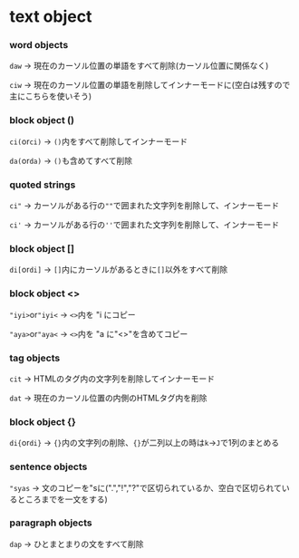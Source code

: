 # text object

### word objects

`daw` -> 現在のカーソル位置の単語をすべて削除(カーソル位置に関係なく)

`ciw` -> 現在のカーソル位置の単語を削除してインナーモードに(空白は残すので
主にこちらを使いそう)

### block object ()

`ci(`or`ci)` -> `()`内をすべて削除してインナーモード

`da(`or`da)` -> `()`も含めてすべて削除

### quoted strings

`ci"` -> カーソルがある行の`""`で囲まれた文字列を削除して、インナーモード

`ci'` -> カーソルがある行の`''`で囲まれた文字列を削除して、インナーモード

### block object []

`di[`or`di]` -> `[]`内にカーソルがあるときに`[]`以外をすべて削除

### block object <>

`"iyi>`or`"iyi<` -> `<>`内を "i にコピー

`"aya>`or`"aya<` -> `<>`内を "a に"<>"を含めてコピー

### tag objects

`cit` -> HTMLのタグ内の文字列を削除してインナーモード

`dat` -> 現在のカーソル位置の内側のHTMLタグ内を削除

### block object {}

`di{`or`di}` -> `{}`内の文字列の削除、`{}`が二列以上の時は`k`->`J`で1列のまとめる

### sentence objects

`"syas` -> 文のコピーを"sに(".","!","?"で区切られているか、空白で区切られているところまでを一文をする)

### paragraph objects

`dap` -> ひとまとまりの文をすべて削除

